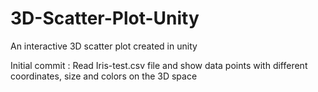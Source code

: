 # 3D-Scatter-Plot-Unity
An interactive 3D scatter plot created in unity

Initial commit : Read Iris-test.csv file and show data points with different coordinates, size and colors on the 3D space
